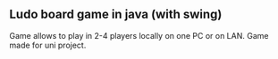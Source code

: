 ## Ludo board game in java (with swing)

Game allows to play in 2-4 players locally on one PC or on LAN. Game made for uni project.